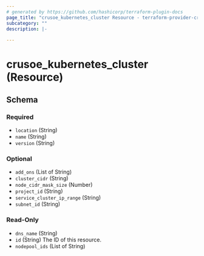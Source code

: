```yaml
---
# generated by https://github.com/hashicorp/terraform-plugin-docs
page_title: "crusoe_kubernetes_cluster Resource - terraform-provider-crusoe"
subcategory: ""
description: |-
  
---
```


# crusoe_kubernetes_cluster (Resource)





<!-- schema generated by tfplugindocs -->
## Schema

### Required

- `location` (String)
- `name` (String)
- `version` (String)

### Optional

- `add_ons` (List of String)
- `cluster_cidr` (String)
- `node_cidr_mask_size` (Number)
- `project_id` (String)
- `service_cluster_ip_range` (String)
- `subnet_id` (String)

### Read-Only

- `dns_name` (String)
- `id` (String) The ID of this resource.
- `nodepool_ids` (List of String)
